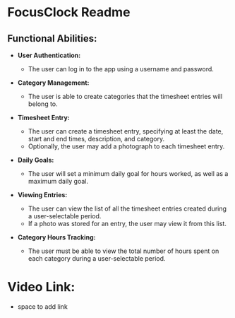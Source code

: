 # FocusClock Readme

## Functional Abilities:

- **User Authentication:**
  - The user can log in to the app using a username and password.

- **Category Management:**
  - The user is able to create categories that the timesheet entries will belong to.

- **Timesheet Entry:**
  - The user can create a timesheet entry, specifying at least the date, start and end times, description, and category.
  - Optionally, the user may add a photograph to each timesheet entry.

- **Daily Goals:**
  - The user will set a minimum daily goal for hours worked, as well as a maximum daily goal.

- **Viewing Entries:**
  - The user can view the list of all the timesheet entries created during a user-selectable period.
  - If a photo was stored for an entry, the user may view it from this list.

- **Category Hours Tracking:**
  - The user must be able to view the total number of hours spent on each category during a user-selectable period.

# Video Link:
- space to add link
